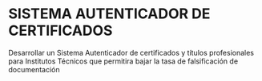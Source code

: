# SISTEMA AUTENTICADOR DE CERTIFICADOS

Desarrollar un Sistema Autenticador de certificados y títulos profesionales para Institutos Técnicos que permitira bajar la tasa de falsificación de documentación

<!--  -->
